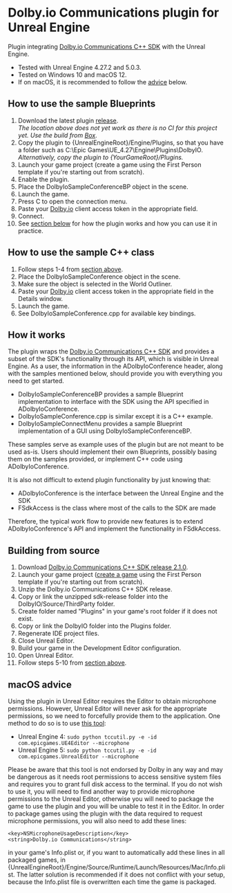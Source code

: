 # Dolby.io Communications plugin for Unreal Engine
Plugin integrating [Dolby.io Communications C++ SDK](https://github.com/DolbyIO/comms-sdk-cpp) with the Unreal Engine.
- Tested with Unreal Engine 4.27.2 and 5.0.3.
- Tested on Windows 10 and macOS 12.
- If on macOS, it is recommended to follow the [advice](#macos) below.

## <a name="usage"></a> How to use the sample Blueprints
1. Download the latest plugin [release](https://github.com/DolbyIO/comms-sdk-unreal/releases).  
*The location above does not yet work as there is no CI for this project yet. Use the build from [Box](https://dolby.box.com/s/dp6seu7ezine09my1tgmlc21k4w7pmmc)*.
2. Copy the plugin to {UnrealEngineRoot}/Engine/Plugins, so that you have a folder such as C:\Epic Games\UE_4.27\Engine\Plugins\DolbyIO.  
*Alternatively, copy the plugin to {YourGameRoot}/Plugins.*
3. Launch your game project (create a game using the First Person template if you're starting out from scratch).
4. Enable the plugin.
5. Place the DolbyIoSampleConferenceBP object in the scene.
6. Launch the game.
7. Press C to open the connection menu.
8. Paste your [Dolby.io](https://dolby.io) client access token in the appropriate field.
9. Connect.
10. See [section below](#how) for how the plugin works and how you can use it in practice.

## <a name="usage"></a> How to use the sample C++ class
1. Follow steps 1-4 from [section above](#usage).
2. Place the DolbyIoSampleConference object in the scene.
3. Make sure the object is selected in the World Outliner.
4. Paste your [Dolby.io](https://dolby.io) client access token in the appropriate field in the Details window.
5. Launch the game.
6. See DolbyIoSampleConference.cpp for available key bindings.

## <a name="how"></a>How it works
The plugin wraps the [Dolby.io Communications C++ SDK](https://github.com/DolbyIO/comms-sdk-cpp) and provides a subset of the SDK's functionality through its API, which is visible in Unreal Engine. As a user, the information in the ADolbyIoConference header, along with the samples mentioned below, should provide you with everything you need to get started.

- DolbyIoSampleConferenceBP provides a sample Blueprint implementation to interface with the SDK using the API specified in ADolbyIoConference.
- DolbyIoSampleConference.cpp is similar except it is a C++ example.
- DolbyIoSampleConnectMenu provides a sample Blueprint implementation of a GUI using DolbyIoSampleConferenceBP.

These samples serve as example uses of the plugin but are not meant to be used as-is. Users should implement their own Blueprints, possibly basing them on the samples provided, or implement C++ code using ADolbyIoConference.

It is also not difficult to extend plugin functionality by just knowing that:
- ADolbyIoConference is the interface between the Unreal Engine and the SDK
- FSdkAccess is the class where most of the calls to the SDK are made

Therefore, the typical work flow to provide new features is to extend ADolbyIoConference's API and implement the functionality in FSdkAccess.

## Building from source
1. Download [Dolby.io Communications C++ SDK release 2.1.0](https://github.com/DolbyIO/comms-sdk-cpp/releases/tag/2.1.0).
2. Launch your game project ([create a game](#create) using the First Person template if you're starting out from scratch).
3. Unzip the Dolby.io Communications C++ SDK release.
4. Copy or link the unzipped sdk-release folder into the DolbyIO/Source/ThirdParty folder.
5. Create folder named "Plugins" in your game's root folder if it does not exist.
6. Copy or link the DolbyIO folder into the Plugins folder.
7. Regenerate IDE project files.
7. Close Unreal Editor.
8. Build your game in the Development Editor configuration.
9. Open Unreal Editor.
10. Follow steps 5-10 from [section above](#usage).

## <a name="macos"></a> macOS advice
Using the plugin in Unreal Editor requires the Editor to obtain microphone permissions. However, Unreal Editor will never ask for the appropriate permissions, so we need to forcefully provide them to the application. One method to do so is to use [this tool](https://github.com/DocSystem/tccutil):  
- Unreal Engine 4: `sudo python tccutil.py -e -id com.epicgames.UE4Editor --microphone`  
- Unreal Engine 5: `sudo python tccutil.py -e -id com.epicgames.UnrealEditor --microphone`

Please be aware that this tool is not endorsed by Dolby in any way and may be dangerous as it needs root permissions to access sensitive system files and requires you to grant full disk access to the terminal. If you do not wish to use it, you will need to find another way to provide microphone permissions to the Unreal Editor, otherwise you will need to package the game to use the plugin and you will be unable to test it in the Editor. In order to package games using the plugin with the data required to request microphone permissions, you will also need to add these lines:
```
<key>NSMicrophoneUsageDescription</key>
<string>Dolby.io Communications</string>
```
in your game's Info.plist or, if you want to automatically add these lines in all packaged games, in {UnrealEngineRoot}/Engine/Source/Runtime/Launch/Resources/Mac/Info.plist. The latter solution is recommended if it does not conflict with your setup, because the Info.plist file is overwritten each time the game is packaged.
